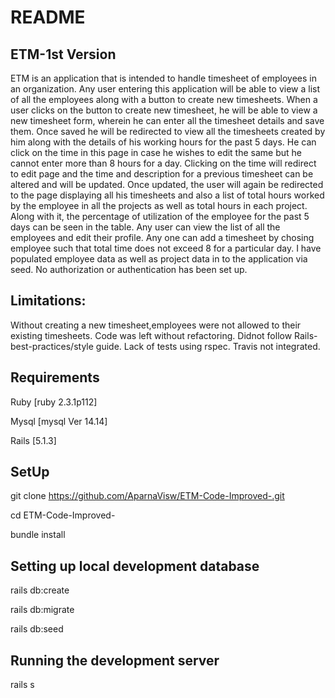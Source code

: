 # README

## ETM-1st Version
ETM is an application that is intended to handle timesheet of employees in an organization. Any user entering this application will be able to view a list of all the employees along with a button to create new timesheets. When a user clicks on the button to create new timesheet, he will be able to view a new timesheet form, wherein he can enter all the timesheet details and save them. Once saved he will be redirected to view all the timesheets created by him along with the details of his working hours for the past 5 days. He can click on the time in this page in case he wishes to edit the same but he cannot enter more than 8 hours for a day. Clicking on the time will redirect to edit page and the time and description for a previous timesheet can be altered and will be updated. Once updated, the user will again be redirected to the page displaying all his timesheets and also a list of total hours worked by the employee in all the projects as well as total hours in each project. Along with it, the percentage of utilization of the employee for the past 5 days can be seen in the table. Any user can view the list of all the employees and edit their profile. Any one can add a timesheet by chosing employee such that total time does not exceed 8 for a particular day. I have populated employee data as well as project data in to the application via seed. No authorization or authentication has been set up.

## Limitations:
Without creating a new timesheet,employees were not allowed to their existing timesheets. 
Code was left without refactoring.
Didnot follow Rails-best-practices/style guide.
Lack of tests using rspec. 
Travis not integrated. 

## Requirements

Ruby [ruby 2.3.1p112]

Mysql [mysql Ver 14.14]

Rails [5.1.3]

## SetUp

git clone https://github.com/AparnaVisw/ETM-Code-Improved-.git

cd ETM-Code-Improved-

bundle install

## Setting up local development database
rails db:create

rails db:migrate

rails db:seed

## Running the development server

rails s





